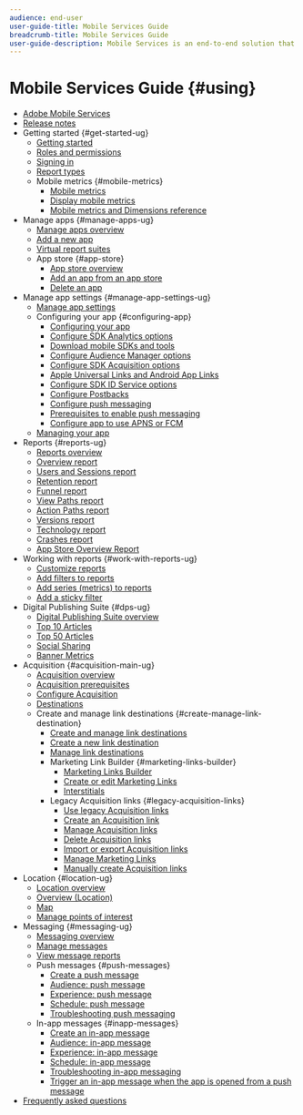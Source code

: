 ```yaml
---
audience: end-user
user-guide-title: Mobile Services Guide
breadcrumb-title: Mobile Services Guide
user-guide-description: Mobile Services is an end-to-end solution that helps you acquire and engage mobile app users and optimize their experiences.
---
```


# Mobile Services Guide {#using}

+ [Adobe Mobile Services](home.md)
+ [Release notes](whatsnew.md)
+ Getting started {#get-started-ug}
  + [Getting started](gs/gs.md)
  + [Roles and permissions](gs/c-mob-roles-and-permissions.md)
  + [Signing in](gs/gs-signin.md)
  + [Report types](gs/reports-types.md)
  + Mobile metrics {#mobile-metrics}
    + [Mobile metrics](gs/metrics/metrics.md)
    + [Display mobile metrics](gs/metrics/overview.md)
    + [Mobile metrics and Dimensions reference](gs/metrics/metrics-reference.md)
+ Manage apps {#manage-apps-ug}
  + [Manage apps overview](manage-apps/manage-apps.md)
  + [Add a new app](manage-apps/t-new-app.md)
  + [Virtual report suites](manage-apps/c-mob-vrs.md)
  + App store {#app-store}
    + [App store overview](manage-apps/c-app-store/c-app-store.md)
    + [Add an app from an app store](manage-apps/c-app-store/t-app-store-app.md)
    + [Delete an app](manage-apps/t-delete-apps.md)
+ Manage app settings {#manage-app-settings-ug}
  + [Manage app settings](c-manage-app-settings/c-manage-app-settings.md)
  + Configuring your app {#configuring-app}
    + [Configuring your app](c-manage-app-settings/c-mob-confg-app/c-mob-confg-app.md)
    + [Configure SDK Analytics options](c-manage-app-settings/c-mob-confg-app/t-config-analytics/t-config-analytics.md)
    + [Download mobile SDKs and tools](c-manage-app-settings/c-mob-confg-app/t-config-analytics/download-sdk.md)
    + [Configure Audience Manager options](c-manage-app-settings/c-mob-confg-app/t-config-aam.md)
    + [Configure SDK Acquisition options](c-manage-app-settings/c-mob-confg-app/t-config-acquisition.md)
    + [Apple Universal Links and Android App Links](c-manage-app-settings/c-mob-confg-app/c-universal-app-links.md)
    + [Configure SDK ID Service options](c-manage-app-settings/c-mob-confg-app/t-config-visitor.md)
    + [Configure Postbacks](c-manage-app-settings/c-mob-confg-app/signals.md)
    + [Configure push messaging](c-manage-app-settings/c-mob-confg-app/configure-push-messaging/configure-push-messaging.md)
    + [Prerequisites to enable push messaging](c-manage-app-settings/c-mob-confg-app/configure-push-messaging/prerequisites-push-messaging.md)
    + [Configure app to use APNS or FCM](c-manage-app-settings/c-mob-confg-app/configure-push-messaging/configure-app-apns-gcm.md)
  + [Managing your app](c-manage-app-settings/c-mob-manage-app.md)
+ Reports {#reports-ug}
  + [Reports overview](usage/usage.md)
  + [Overview report](usage/usage-overview.md)
  + [Users and Sessions report](usage/users-sessions.md)
  + [Retention report](usage/reports-retention.md)
  + [Funnel report](usage/reports-funnel.md)
  + [View Paths report](usage/reports-view-paths.md)
  + [Action Paths report](usage/reports-action-paths.md)
  + [Versions report](usage/c-reports-versions.md)
  + [Technology report](usage/reports-technology.md)
  + [Crashes report](usage/c-crashes.md)
  + [App Store Overview Report](usage/c-app-store-store-performance.md)
+ Working with reports {#work-with-reports-ug}
  + [Customize reports](usage/reports-customize/reports-customize.md)
  + [Add filters to reports](usage/reports-customize/t-reports-customize.md)
  + [Add series (metrics) to reports](usage/reports-customize/t-reports-series.md)
  + [Add a sticky filter](usage/reports-customize/t-sticky-filter.md)
+ Digital Publishing Suite {#dps-ug}
  + [Digital Publishing Suite overview](dps/dps.md)
  + [Top 10 Articles](dps/dps-top-ten-articles.md)
  + [Top 50 Articles](dps/dps-top-50-articles.md)
  + [Social Sharing](dps/dps-social-sharing.md)
  + [Banner Metrics](dps/dps-banner-metrics.md)
+ Acquisition {#acquisition-main-ug}
  + [Acquisition overview](acquisition-main/acquisition-main.md)
  + [Acquisition prerequisites](acquisition-main/c-acquisition-prerequisites.md)
  + [Configure Acquisition](acquisition-main/t-enable-acquisition.md)
  + [Destinations](acquisition-main/c-create-destinations.md)
  + Create and manage link destinations {#create-manage-link-destination}
    + [Create and manage link destinations](acquisition-main/c-manage-link-destinations/c-manage-link-destinations.md)
    + [Create a new link destination](acquisition-main/c-manage-link-destinations/t-create-new-app-deep-link-destination.md)
    + [Manage link destinations](acquisition-main/c-manage-link-destinations/t-archive-unarchive-link-destinations.md)
    + Marketing Link Builder {#marketing-links-builder}
      + [Marketing Links Builder](acquisition-main/c-marketing-links-builder/c-marketing-links-builder.md)
      + [Create or edit Marketing Links](acquisition-main/c-marketing-links-builder/t-create-edit-adobe-links/t-create-edit-adobe-links.md)
      + [Interstitials](acquisition-main/c-marketing-links-builder/t-create-edit-adobe-links/t-interstitials.md)
    + Legacy Acquisition links {#legacy-acquisition-links}
      + [Use legacy Acquisition links](acquisition-main/c-marketing-links-builder/t-create-edit-adobe-links/c-use-legacy-acquisition-links/c-use-legacy-acquisition-links.md)
      + [Create an Acquisition link](acquisition-main/c-marketing-links-builder/t-create-edit-adobe-links/c-use-legacy-acquisition-links/t-acquisition-link.md)
      + [Manage Acquisition links](acquisition-main/c-marketing-links-builder/t-create-edit-adobe-links/c-use-legacy-acquisition-links/c-manage-acquisition-links/c-manage-acquisition-links.md)
      + [Delete Acquisition links](acquisition-main/c-marketing-links-builder/t-create-edit-adobe-links/c-use-legacy-acquisition-links/c-manage-acquisition-links/t-acquisition-del.md)
      + [Import or export Acquisition links](acquisition-main/c-marketing-links-builder/t-create-edit-adobe-links/c-use-legacy-acquisition-links/c-manage-acquisition-links/t-acquisition-import.md)
      + [Manage Marketing Links](acquisition-main/c-marketing-links-builder/c-manage-adobe-links.md)
      + [Manually create Acquisition links](acquisition-main/c-marketing-links-builder/acquisition-link-manual.md)
+ Location {#location-ug}
  + [Location overview](location/location-overview.md)
  + [Overview (Location)](location/c-location-overview.md)
  + [Map](location/c-map-points.md)
  + [Manage points of interest](location/t-manage-points.md)
+ Messaging {#messaging-ug}
  + [Messaging overview](in-app-messaging/in-app-messaging.md)
  + [Manage messages](in-app-messaging/messages-manage/messages-manage.md)
  + [View message reports](in-app-messaging/messages-manage/view-message-reports.md)
  + Push messages {#push-messages}
    + [Create a push message](in-app-messaging/t-create-push-message/t-create-push-message.md)
    + [Audience: push message](in-app-messaging/t-create-push-message/c-audience-push-message.md)
    + [Experience: push message](in-app-messaging/t-create-push-message/c-experience-push-message.md)
    + [Schedule: push message](in-app-messaging/t-create-push-message/c-schedule-push-message.md)
    + [Troubleshooting push messaging](in-app-messaging/t-create-push-message/c-troubleshooting-push-messaging.md)
  + In-app messages {#inapp-messages}
    + [Create an in-app message](in-app-messaging/t-in-app-message/t-in-app-message.md)
    + [Audience: in-app message](in-app-messaging/t-in-app-message/c-audience-in-app-message.md)
    + [Experience: in-app message](in-app-messaging/t-in-app-message/c-experience-in-app-message.md)
    + [Schedule: in-app message](in-app-messaging/t-in-app-message/c-schedule-in-app-message.md)
    + [Troubleshooting in-app messaging](in-app-messaging/t-in-app-message/in-apps-ts.md)
    + [Trigger an in-app message when the app is opened from a push message](in-app-messaging/t-mob-trig-in-app-open-app-from-push.md)
+ [Frequently asked questions](faq-mobile.md)
